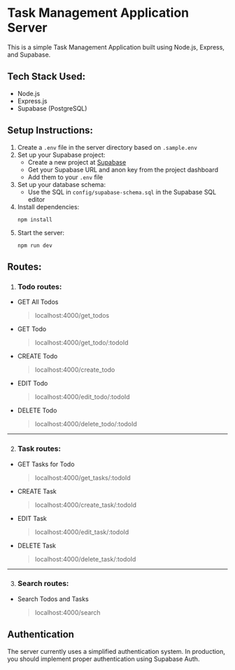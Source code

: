 # Task Management Application Server
This is a simple Task Management Application built using Node.js, Express, and Supabase.

## Tech Stack Used:
- Node.js
- Express.js
- Supabase (PostgreSQL)

## Setup Instructions:

1. Create a `.env` file in the server directory based on `.sample.env`
2. Set up your Supabase project:
   - Create a new project at [Supabase](https://supabase.com)
   - Get your Supabase URL and anon key from the project dashboard
   - Add them to your `.env` file
3. Set up your database schema:
   - Use the SQL in `config/supabase-schema.sql` in the Supabase SQL editor
4. Install dependencies:
   ```
   npm install
   ```
5. Start the server:
   ```
   npm run dev
   ```

## Routes:

1. ### Todo routes:

- GET All Todos
  > localhost:4000/get_todos

- GET Todo
  > localhost:4000/get_todo/:todoId

- CREATE Todo
  > localhost:4000/create_todo

- EDIT Todo
  > localhost:4000/edit_todo/:todoId

- DELETE Todo
  > localhost:4000/delete_todo/:todoId

--------------------------------------

2. ### Task routes:

- GET Tasks for Todo
  > localhost:4000/get_tasks/:todoId

- CREATE Task
  > localhost:4000/create_task/:todoId

- EDIT Task
  > localhost:4000/edit_task/:todoId

- DELETE Task
  > localhost:4000/delete_task/:todoId

--------------------------------------

3. ### Search routes:

- Search Todos and Tasks
  > localhost:4000/search

## Authentication
The server currently uses a simplified authentication system. In production, you should implement proper authentication using Supabase Auth.